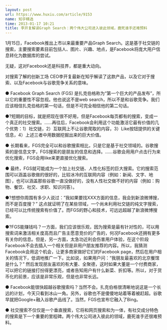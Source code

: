 ```yaml
---
layout: post
url: https://www.huxiu.com/article/9153
name: 知乎精选
time: 2013-01-17 10:21
title: 李开复解读Graph Search：两个伟大公司进入彼此领域，鹿死谁手还难预料
---
```

1月15日，Facebook推出上市以来最重要产品Graph Search。这是基于社交链的搜索，主要搜索要素目前包括人、图片、兴趣、地点，是Facebook将庞大用户信息转化为数据库的尝试。

无疑，这对Facebook还是科技界，都是重大动向。

对搜索了解的创新工场 CEO李开复最新在知乎解读了这款产品，以及它对于搜索、以及Facebook与谷歌竞争关系的意味。

● Facebook Graph Search (FGS) 是扎克伯格称为“第一个巨大的产品发布”，所以它的重要性不容忽视。他也说这不是web search，所以不是和谷歌竞争。我们应该相信扎克伯格的第一句话，但是不可完全相信他的第二句话。

●?短期的目标，就是把现在很不好用，但是Facebook每页都有的搜索，变成一个真正的社交搜索。……再往后，Facebook会利用这个功能激活它最有价值的几个优势：1）社交链，2）互联网上不让谷歌爬取的内容，3）Like按钮提供的关键信息，4）上述三者中用数据挖掘出来的巨大价值。

● 长期看来，FGS完全可以和谷歌搜索相比，只是它是基于社交领域的。谷歌搜索的是信息文字，FGS搜索的是朋友的信息和选择。……谷歌会用用户点击行为来优化搜索，FGS会用like来更直接优化搜索。

● 最终，FGS就可能成为一个加上社交链、人性化标签的巨大搜索。它的搜索范围可以涵盖谷歌做的很好的，比较冰冷的互联网内容（例如：新闻、文字、地图），也可以涵盖那些谷歌一直没做好的，没有人性社交做不好的内容（例如：购物、餐饮、社交、求职、知识问答）。

●?想想你周围有多少人说过：”我如果要找XXX方面的信息，我会到新浪微博搜，而不是百度搜？” 这点就证明了在某些领域，一个尚未利用社交链的纯文字搜索，已经可以比传统搜索有价值了。而FGS的野心和技术，可远远超越了新浪微博搜索。

●?FGS能赚钱吗？一方面，我们应该很乐观，因为搜索是最有针对性的，可以用搜索词来激活相关度高而且广告主愿意竞价的广告的，何况Facebook还拥有更多有关你的信息。但是，另一方面，太急功近利会伤害用户体验，在这个阶段Facebook不会去插入一个相关但是非用户朋友推荐的内容。所以，我猜测Facebook会用这个机会，让更多商家做好它们的Facebook page，然后在用户相关的情况下，低调地推广一下。比如说，如果用户问：“我朋友最喜欢的北京餐馆是什么？” 然后发现朋友喜欢的有大董、全聚德，这时如果大董是一个付费商家，可以把它的链接打扮得更漂亮，或者告知用户有什么新菜、折扣等。所以，对于货币化的前景，应该是非常乐观，但是也非常长远。

● Facebook能很快超越谷歌搜索吗？当然不会。扎克伯格很清晰地说这是一个长远的计划，今天只看到冰山一角。另外，谷歌也不是傻傻地站着等着被赶超。谷歌早就把Google+融入谷歌产品线了。当然，FGS也宣布它融入了Bing。

● 社交搜索不仅仅是一个垂直搜索，它将和网页搜索和为一体，有社交成分特色的搜索是下一个重要的里程碑。两个伟大公司进入彼此的领域，鹿死谁手还很难预料。

